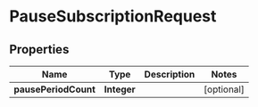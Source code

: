 

# PauseSubscriptionRequest


## Properties

| Name | Type | Description | Notes |
|------------ | ------------- | ------------- | -------------|
|**pausePeriodCount** | **Integer** |  |  [optional] |



